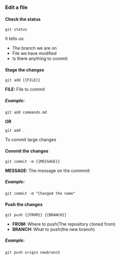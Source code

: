 ### Edit a file



#### Check the status

`git status`

It tells us:

* The branch we are on
* File we have modified
* Is there anything to commit



#### Stage the changes

`git add {{FILE}}`

<b>FILE: </b> File to commit

##### Example:

`git add commands.md`

**OR**

`git add .`

To commit large changes



#### Commit the changes

`git commit -m {{MESSAGE}}`

<b>MESSAGE: </b> The message on the commmit

##### Example:

`git commit -m "Changed the name"`



#### Push the changes

`git push {{FROM}} {{BRANCH}}`

- <b>FROM: </b> Where to push(The repository cloned from)
- <b>BRANCH: </b> What to push(the new branch)

##### Example:

`git push origin newbranch`



